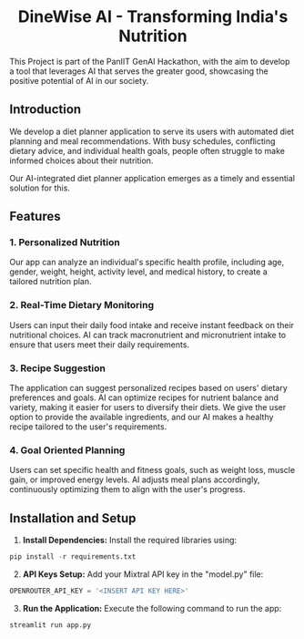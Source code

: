 <h1 align="center">DineWise AI - Transforming India's Nutrition</h1>

This Project is part of the PanIIT GenAI Hackathon, with the aim to develop a tool that leverages AI that serves the greater good, showcasing the positive potential of AI in our society.

## Introduction
We develop a diet planner application to serve its users with automated diet planning and meal recommendations. With busy schedules, conflicting dietary advice, and individual health goals, people often struggle to make informed choices about their nutrition.

Our AI-integrated diet planner application emerges as a timely and essential solution for this.

## Features
### 1. Personalized Nutrition
Our app can analyze an individual's specific health profile, including age, gender, weight, height, activity level, and medical history, to create a tailored nutrition plan.

### 2. Real-Time Dietary Monitoring
Users can input their daily food intake and receive instant feedback on their nutritional choices. AI can track macronutrient and micronutrient intake to ensure that users meet their daily requirements.

### 3. Recipe Suggestion
The application can suggest personalized recipes based on users' dietary preferences and goals.
AI can optimize recipes for nutrient balance and variety, making it easier for users to diversify their diets.
We give the user option to provide the available ingredients, and our AI makes a healthy recipe tailored to the user's requirements. 

### 4. Goal Oriented Planning
Users can set specific health and fitness goals, such as weight loss, muscle gain, or improved energy levels. AI adjusts meal plans accordingly, continuously optimizing them to align with the user's progress.

## Installation and Setup

1. **Install Dependencies:**
   Install the required libraries using:
```python
pip install -r requirements.txt
```
2. **API Keys Setup:**
Add your Mixtral API key in the "model.py" file:
  ```python
  OPENROUTER_API_KEY = '<INSERT API KEY HERE>'
  ```

3. **Run the Application:**
Execute the following command to run the app:
```python
streamlit run app.py
```

